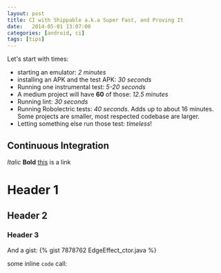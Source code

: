 ```yaml
---
layout: post
title: CI with Shippable a.k.a Super Fast, and Proving It
date:   2014-05-01 13:07:00
categories: [android, ci]
tags: [tips]
---
```

Let's start with times:
 * starting an emulator: _2 minutes_
 * installing an APK and the test APK: _30 seconds_
 * Running one instrumental test: _5-20 seconds_
 * A medium project will have **60** of those: _12.5 minutes_
 * Running lint: _30 seconds_
 * Running Robolectric tests: _40 seconds_.
Adds up to about 16 minutes. Some projects are smaller, most respected codebase are larger.
 * Letting something else run those test: _timeless_!

## Continuous Integration


_Italic_
**Bold**
[this](https://gist.github.com/menny/7878762#file-brandgloweffect_full-java) is a link
# Header 1 #
## Header 2 ##
### Header 3 ###
And a gist:
{% gist 7878762 EdgeEffect_ctor.java %}

some inline ```code``` call:
